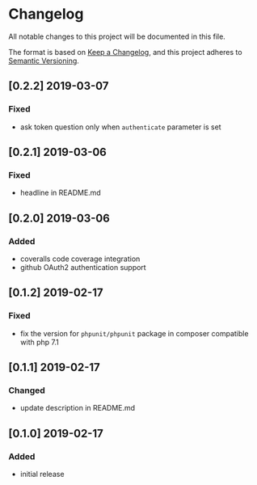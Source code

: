 # Changelog
All notable changes to this project will be documented in this file.

The format is based on [Keep a Changelog](https://keepachangelog.com/en/1.0.0/),
and this project adheres to [Semantic Versioning](https://semver.org/spec/v2.0.0.html).

## [0.2.2] 2019-03-07
### Fixed
- ask token question only when `authenticate` parameter is set 

## [0.2.1] 2019-03-06
### Fixed
- headline in README.md

## [0.2.0] 2019-03-06
### Added
- coveralls code coverage integration
- github OAuth2 authentication support

## [0.1.2] 2019-02-17
### Fixed
- fix the version for `phpunit/phpunit` package in composer compatible with php 7.1

## [0.1.1] 2019-02-17
### Changed
- update description in README.md

## [0.1.0] 2019-02-17
### Added
- initial release